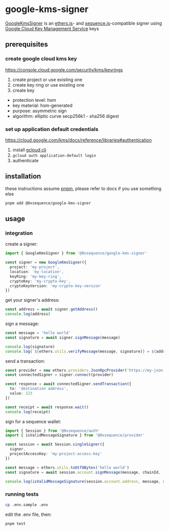 # google-kms-signer

[GoogleKmsSigner](https://github.com/0xsequence/google-kms-signer) is an [ethers.js](https://ethers.org)- and [sequence.js](https://github.com/0xsequence/sequence.js)-compatible signer using [Google Cloud Key Management Service](https://cloud.google.com/security/products/security-key-management) keys

## prerequisites

### create google cloud kms key

https://console.cloud.google.com/security/kms/keyrings

1. create project or use existing one
2. create key ring or use existing one
3. create key
  - protection level: hsm
  - key material: hsm-generated
  - purpose: asymmetric sign
  - algorithm: elliptic curve secp256k1 - sha256 digest

### set up application default credentials

https://cloud.google.com/kms/docs/reference/libraries#authentication

1. install [gcloud cli](https://cloud.google.com/sdk/docs/install)
2. `gcloud auth application-default login`
3. authenticate

## installation

these instructions assume [pnpm](https://pnpm.io), please refer to docs if you use something else

```sh
pnpm add @0xsequence/google-kms-signer
```

## usage

### integration

create a signer:

```ts
import { GoogleKmsSigner } from '@0xsequence/google-kms-signer'

const signer = new GoogleKmsSigner({
  project: 'my-project',
  location: 'my-location',
  keyRing: 'my-key-ring',
  cryptoKey: 'my-crypto-key',
  cryptoKeyVersion: 'my-crypto-key-version'
})
```

get your signer's address:

```ts
const address = await signer.getAddress()
console.log(address)
```

sign a message:

```ts
const message = 'hello world'
const signature = await signer.signMessage(message)

console.log(signature)
console.log(`${ethers.utils.verifyMessage(message, signature)} = ${address}`)
```

send a transaction:

```ts
const provider = new ethers.providers.JsonRpcProvider('https://my-json-rpc-provider.com')
const connectedSigner = signer.connect(provider)

const response = await connectedSigner.sendTransaction({
  to: 'destination address',
  value: 123
})

const receipt = await response.wait()
console.log(receipt)
```

sign for a sequence wallet:

```ts
import { Session } from '@0xsequence/auth'
import { isValidMessageSignature } from '@0xsequence/provider'

const session = await Session.singleSigner({
  signer,
  projectAccessKey: 'my-project-access-key'
})

const message = ethers.utils.toUtf8Bytes('hello world')
const signature = await session.account.signMessage(message, chainId, 'eip6492')

console.log(isValidMessageSignature(session.account.address, message, signature, provider))
```

### running tests

```sh
cp .env.sample .env
```

edit the .env file, then:

```sh
pnpm test
```

